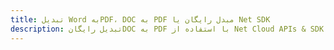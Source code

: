 ---title: تبدیل Word بهPDF، DOC به PDF مبدل رایگان یا Net SDKdescription: تبدیل رایگانDOC به PDF با استفاده از Net Cloud APIs & SDK. همچنین اسناد Microsoft Word و OpenOffice را در Cloud ایجاد، ویرایش و رندر کنید.---